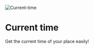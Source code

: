 ![Current-time](https://socialify.git.ci/TarunavBA/Current-time/image?description=1&descriptionEditable=Get%20the%20current%20time%20of%20your%20place%20easily%20by%20using%20this%20program!%20&forks=1&issues=1&language=1&owner=1&pattern=Floating%20Cogs&pulls=1&stargazers=1&theme=Dark)
# Current time

Get the current time of your place easily! 
